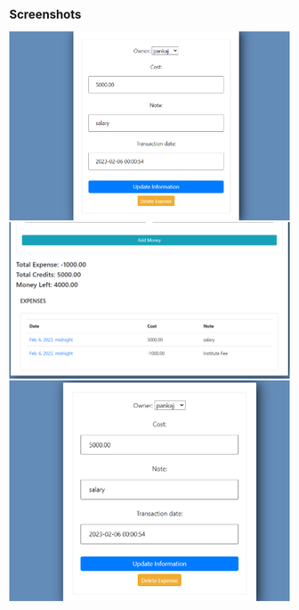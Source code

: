 
## Screenshots

![App Screenshot](ProjectUI/1.png)
![App Screenshot](ProjectUI/2.png)
![App Screenshot](ProjectUI/3.png)

